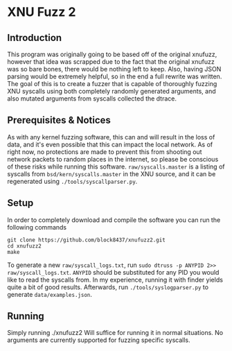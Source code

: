 # XNU Fuzz 2

## Introduction
This program was originally going to be based off of the original xnufuzz, however that idea was scrapped due to the fact that the original xnufuzz was so bare bones, there would be nothing left to keep. Also, having JSON parsing would be extremely helpful, so in the end a full rewrite was written. The goal of this is to create a fuzzer that is capable of thoroughly fuzzing XNU syscalls using both completely randomly generated arguments, and also mutated arguments from syscalls collected the dtrace.

## Prerequisites & Notices
As with any kernel fuzzing software, this can and will result in the loss of data, and it's even possible that this can impact the local network. As of right now, no protections are made to prevent this from shooting out network packets to random places in the internet, so please be conscious of these risks while running this software.
`raw/syscalls.master` is a listing of syscalls from `bsd/kern/syscalls.master` in the XNU source, and it can be regenerated using `./tools/syscallparser.py`.

## Setup
In order to completely download and compile the software you can run the following commands

	git clone https://github.com/block8437/xnufuzz2.git
	cd xnufuzz2
	make

To generate a new `raw/syscall_logs.txt`, run `sudo dtruss -p ANYPID 2>> raw/syscall_logs.txt`. `ANYPID` should be substituted for any PID you would like to read the syscalls from. In my experience, running it with finder yields quite a bit of good results. Afterwards, run `./tools/syslogparser.py` to generate `data/examples.json`.

## Running
Simply running
	./xnufuzz2
Will suffice for running it in normal situations. No arguments are currently supported for fuzzing specific syscalls.